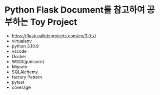 # Python Flask Document를 참고하여 공부하는 Toy Project
- https://flask.palletsprojects.com/en/3.0.x/
- virtualenv
- python 3.10.9
- vscode
- Docker
- WSGI(gunicorn)
- Migrate
- SQLAlchemy
- factory Pattern
- pytest
- coverage
